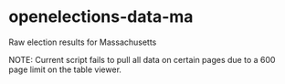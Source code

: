 # openelections-data-ma
Raw election results for Massachusetts

NOTE: Current script fails to pull all data on certain pages due to a 600 page limit on the table viewer.

